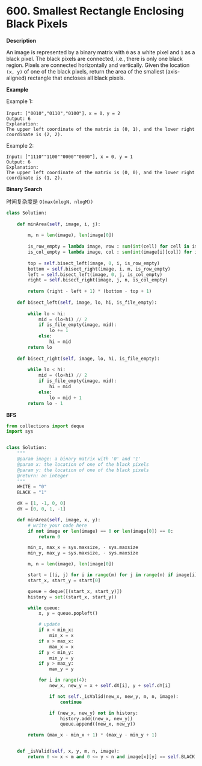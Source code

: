 # 600. Smallest Rectangle Enclosing Black Pixels

**Description**

An image is represented by a binary matrix with `0` as a white pixel and `1` as a black pixel. The black pixels are connected, i.e., there is only one black region. Pixels are connected horizontally and vertically. Given the location `(x, y)` of one of the black pixels, return the area of the smallest (axis-aligned) rectangle that encloses all black pixels.

**Example**

Example 1:

```
Input: ["0010","0110","0100"]，x = 0，y = 2
Output: 6
Explanation:
The upper left coordinate of the matrix is (0, 1), and the lower right coordinate is (2, 2).
```

Example 2:

```
Input: ["1110""1100""0000""0000"], x = 0, y = 1
Output: 6
Explanation:
The upper left coordinate of the matrix is (0, 0), and the lower right coordinate is (1, 2).
```


**Binary Search**

时间复杂度是 `O(max(mlogN, nlogM))`

```python
class Solution:
    
    def minArea(self, image, i, j):
        
        m, n = len(image), len(image[0])
        
        is_row_empty = lambda image, row : sum(int(cell) for cell in image[row]) == 0 
        is_col_empty = lambda image, col : sum(int(image[i][col]) for i in range(len(image))) == 0
        
        top = self.bisect_left(image, 0, i, is_row_empty)
        bottom = self.bisect_right(image, i, m, is_row_empty)
        left = self.bisect_left(image, 0, j, is_col_empty)
        right = self.bisect_right(image, j, n, is_col_empty)
        
        return (right - left + 1) * (bottom - top + 1)
        
    def bisect_left(self, image, lo, hi, is_file_empty):
        
        while lo < hi:
            mid = (lo+hi) // 2
            if is_file_empty(image, mid):
                lo += 1 
            else:
                hi = mid
        return lo
    
    def bisect_right(self, image, lo, hi, is_file_empty):
        
        while lo < hi:
            mid = (lo+hi) // 2
            if is_file_empty(image, mid):
                hi = mid
            else:
                lo = mid + 1     
        return lo - 1
```

**BFS**


```python
from collections import deque
import sys


class Solution:
    """
    @param image: a binary matrix with '0' and '1'
    @param x: the location of one of the black pixels
    @param y: the location of one of the black pixels
    @return: an integer
    """
    WHITE = "0"
    BLACK = "1"

    dX = [1, -1, 0, 0]
    dY = [0, 0, 1, -1]

    def minArea(self, image, x, y):
        # write your code here
        if not image or len(image) == 0 or len(image[0]) == 0:
            return 0

        min_x, max_x = sys.maxsize, - sys.maxsize
        min_y, max_y = sys.maxsize, - sys.maxsize

        m, n = len(image), len(image[0])

        start = [(i, j) for i in range(m) for j in range(n) if image[i][j] == self.BLACK]
        start_x, start_y = start[0]

        queue = deque([(start_x, start_y)])
        history = set((start_x, start_y))

        while queue:
            x, y = queue.popleft()

            # update
            if x < min_x:
                min_x = x
            if x > max_x:
                max_x = x
            if y < min_y:
                min_y = y
            if y > max_y:
                max_y = y

            for i in range(4):
                new_x, new_y = x + self.dX[i], y + self.dY[i]

                if not self._isValid(new_x, new_y, m, n, image):
                    continue

                if (new_x, new_y) not in history:
                    history.add((new_x, new_y))
                    queue.append((new_x, new_y))

        return (max_x - min_x + 1) * (max_y - min_y + 1)


    def _isValid(self, x, y, m, n, image):
        return 0 <= x < m and 0 <= y < n and image[x][y] == self.BLACK

```